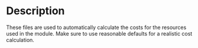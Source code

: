 # Description

These files are used to automatically calculate the costs for the resources used in the module. Make sure to use reasonable
defaults for a realistic cost calculation.
